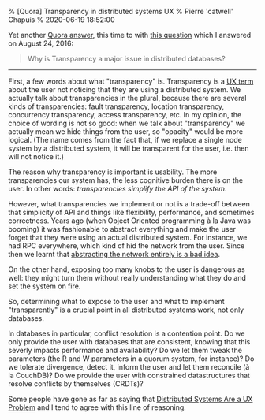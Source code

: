 % [Quora] Transparency in distributed systems UX
% Pierre 'catwell' Chapuis
% 2020-06-19 18:52:00

<!--@
  description = "Why is transparency (UX) a major issue in databases and other distributed systems?"
-->

Yet another [Quora answer](https://blog.separateconcerns.com/2020-04-09-quora-lua-call.html), this time to with [this question](https://www.quora.com/Why-is-Transparency-a-major-issue-in-distributed-databases) which I answered on August 24, 2016:

> Why is Transparency a major issue in distributed databases?

---

First, a few words about what "transparency" is. Transparency is a [UX term](https://en.wikipedia.org/wiki/Transparency_(human%E2%80%93computer_interaction)) about the user not noticing that they are using a distributed system. We actually talk about transparencies in the plural, because there are several kinds of transparencies: fault transparency, location transparency, concurrency transparency, access transparency, etc. In my opinion, the choice of wording is not so good: when we talk about "transparency" we actually mean we hide things from the user, so "opacity" would be more logical. (The name comes from the fact that, if we replace a single node system by a distributed system, it will be transparent for the user, i.e. then will not notice it.)

The reason why transparency is important is usability. The more transparencies our system has, the less cognitive burden there is on the user. In other words: *transparencies simplify the API of the system*.

However, what transparencies we implement or not is a trade-off between that simplicity of API and things like flexibility, performance, and sometimes correctness. Years ago (when Object Oriented programming à la Java was booming) it was fashionable to abstract everything and make the user forget that they were using an actual distributed system. For instance, we had RPC everywhere, which kind of hid the network from the user. Since then we learnt that [abstracting the network entirely is a bad idea](http://www.rgoarchitects.com/Files/fallacies.pdf).

On the other hand, exposing too many knobs to the user is dangerous as well: they might turn them without really understanding what they do and set the system on fire.

So, determining what to expose to the user and what to implement "transparently" is a crucial point in all distributed systems work, not only databases.

In databases in particular, conflict resolution is a contention point. Do we only provide the user with databases that are consistent, knowing that this severly impacts performance and availability? Do we let them tweak the parameters (the R and W parameters in a quorum system, for instance)? Do we tolerate divergence, detect it, inform the user and let them reconcile (à la CouchDB)? Do we provide the user with constrained datastructures that resolve conflicts by themselves (CRDTs)?

Some people have gone as far as saying that [Distributed Systems Are a UX Problem](https://bravenewgeek.com/distributed-systems-are-a-ux-problem/) and I tend to agree with this line of reasoning.
